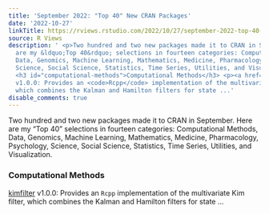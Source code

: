 ```yaml
---
title: 'September 2022: "Top 40" New CRAN Packages'
date: '2022-10-27'
linkTitle: https://rviews.rstudio.com/2022/10/27/september-2022-top-40-new-cran-packages/
source: R Views
description: ' <p>Two hundred and two new packages made it to CRAN in September. Here
  are my &ldquo;Top 40&rdquo; selections in fourteen categories: Computational Methods,
  Data, Genomics, Machine Learning, Mathematics, Medicine, Pharmacology, Psychology,
  Science, Social Science, Statistics, Time Series, Utilities, and Visualization.</p>
  <h3 id="computational-methods">Computational Methods</h3> <p><a href="https://cran.r-project.org/package=kimfilter">kimfilter</a>
  v1.0.0: Provides an <code>Rcpp</code> implementation of the multivariate Kim filter,
  which combines the Kalman and Hamilton filters for state ...'
disable_comments: true
---
```

 <p>Two hundred and two new packages made it to CRAN in September. Here are my &ldquo;Top 40&rdquo; selections in fourteen categories: Computational Methods, Data, Genomics, Machine Learning, Mathematics, Medicine, Pharmacology, Psychology, Science, Social Science, Statistics, Time Series, Utilities, and Visualization.</p> <h3 id="computational-methods">Computational Methods</h3> <p><a href="https://cran.r-project.org/package=kimfilter">kimfilter</a> v1.0.0: Provides an <code>Rcpp</code> implementation of the multivariate Kim filter, which combines the Kalman and Hamilton filters for state ...